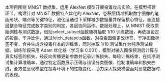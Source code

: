 
本项目围绕 MNIST 数据集，运用 AlexNet 模型开展投毒攻击实验。在模型搭建环节，构建针对 MNIST 数据特点优化的 AlexNet，卷积层精准抓取数字图像的笔画形状、端点等关键特征，池化层通过下采样减少数据量并保留核心特征，全连接层整合特征完成数字类别的判定，各层协同运作。数据处理上，从 MNIST 获取原始训练与测试数据，借助select_subset函数随机抽取 1/10 训练数据，再依据设定的投毒、干净比例，通过fetch_datasets函数，对投毒图像更改标签、干净图像标签不变，合并生成含投毒样本的训练集，同时抽取 1/10 测试集作为纯净测试数据。训练阶段采用 Adam 优化器（学习率 0.001），模型对输入图像预测后计算与真实标签的损失，经反向传播更新参数并记录训练损失。每轮训练结束，在纯净测试集计算准确率，通过特定函数展示正确与错误分类图像、绘制准确率和损失曲线，全方位呈现模型在投毒环境下的性能变化，助力深入探究模型面对恶意数据时的表现。
